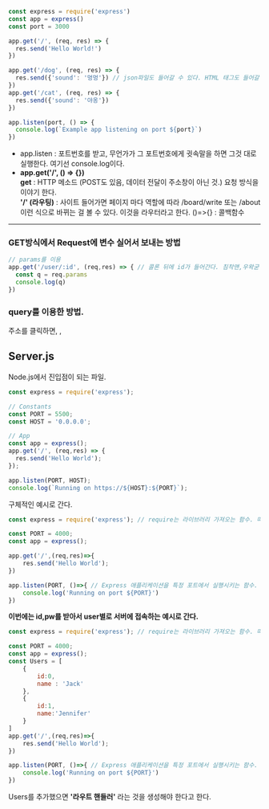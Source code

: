 ```javascript
const express = require('express')
const app = express()
const port = 3000

app.get('/', (req, res) => {
  res.send('Hello World!')
})

app.get('/dog', (req, res) => {
  res.send({'sound': '멍멍'}) // json파일도 들어갈 수 있다. HTML 태그도 들어갈 수 있다.
})
app.get('/cat', (req, res) => {
  res.send({'sound': '야옹'})
})

app.listen(port, () => {
  console.log(`Example app listening on port ${port}`)
})
```
* app.listen : 포트번호를 받고, 무언가가 그 포트번호에게 귓속말을 하면 그것 대로 실행한다. 여기선 console.log이다.
* **app.get('/', () => {})**  
**get** : HTTP 메소드 (POST도 있음, 데이터 전달이 주소창이 아닌 것.) 요청 방식을 이야기 한다.  
**'/' (라우팅)** : 사이트 들어가면 페이지 마다 역할에 따라 /board/write 또는 /about 이런 식으로 바뀌는 걸 볼 수 있다. 이것을 라우터라고 한다.
()=>{} : 콜백함수
***
<h3>GET방식에서 Request에 변수 실어서 보내는 방법</h3>

```javascript
// params를 이용
app.get('/user/:id', (req,res) => { // 콜론 뒤에 id가 들어간다. 침착맨,우왁굳 예시 들었음.
  const q = req.params
  console.log(q)
})
```
### query를 이용한 방법.
주소를 클릭하면, ,
## Server.js
Node.js에서 진입점이 되는 파일.
```javascript
const express = require('express');

// Constants
const PORT = 5500;
const HOST = '0.0.0.0';

// App
const app = express();
app.get('/', (req,res) => {
  res.send('Hello World');
});

app.listen(PORT, HOST);
console.log(`Running on https://${HOST}:${PORT}`);
```

구체적인 예시로 간다.
```javascript
const express = require('express'); // require는 라이브러리 가져오는 함수. 따라서 express라는 const 변수에 넣기.

const PORT = 4000;
const app = express();

app.get('/',(req,res)=>{
    res.send('Hello World');
})

app.listen(PORT, ()=>{ // Express 애플리케이션을 특정 포트에서 실행시키는 함수.
    console.log('Running on port ${PORT}')
})
```
**이번에는 id,pw를 받아서 user별로 서버에 접속하는 예시로 간다.**
```javascript
const express = require('express'); // require는 라이브러리 가져오는 함수. 따라서 express라는 const 변수에 넣기.

const PORT = 4000;
const app = express();
const Users = [
    {
        id:0,
        name : 'Jack'
    },
    {
        id:1,
        name:'Jennifer'
    }
]
app.get('/',(req,res)=>{
    res.send('Hello World');
})

app.listen(PORT, ()=>{ // Express 애플리케이션을 특정 포트에서 실행시키는 함수.
    console.log('Running on port ${PORT}')
})
```
Users를 추가했으면 **'라우트 핸들러'** 라는 것을 생성해야 한다고 한다.

